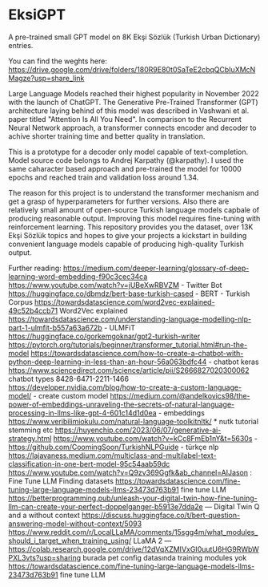 # EksiGPT
A pre-trained small GPT model on 8K Ekşi Sözlük (Turkish Urban Dictionary) entries.

You can find the weghts here: https://drive.google.com/drive/folders/180R9E80t0SaTeE2cbqQCbIuXMcNMagze?usp=share_link

Large Language Models reached their highest popularity in November 2022 with the launch of ChatGPT. The Generative Pre-Trained Transformer (GPT) architecture laying behind of this model was described in Vashwani et al. paper titled "Attention Is All You Need". In comparison to the Recurrent Neural Network approach, a transformer connects encoder and decoder to achive shorter training time and better quality in translation.

This is a prototype for a decoder only model capable of text-completion. Model source code belongs to Andrej Karpathy (@karpathy). I used the same caharacter based approach and pre-trained the model for 10000 epochs and reached train and validation loss around 1.34.  

The reason for this project is to understand the transformer mechanism and get a grasp of hyperparameters for further versions. Also there are relatively small amount of open-source Turkish language models capbale of producing reasonable output. Improving this model requires fine-tuning with reinforcement learning. This repository provides you the dataset, over 13K Ekşi Sözlük topics and hopes to give your projects a kickstart in building convenient language models capable of producing high-quality Turkish output.


Further reading:
https://medium.com/deeper-learning/glossary-of-deep-learning-word-embedding-f90c3cec34ca
https://www.youtube.com/watch?v=jUBeXwRBVZM - Twitter Bot
https://huggingface.co/dbmdz/bert-base-turkish-cased - BERT - Turkish Corpus
https://towardsdatascience.com/word2vec-explained-49c52b4ccb71 Word2Vec explained
https://towardsdatascience.com/understanding-language-modelling-nlp-part-1-ulmfit-b557a63a672b - ULMFiT
https://huggingface.co/gorkemgoknar/gpt2-turkish-writer
https://pytorch.org/tutorials/beginner/transformer_tutorial.html#run-the-model
https://towardsdatascience.com/how-to-create-a-chatbot-with-python-deep-learning-in-less-than-an-hour-56a063bdfc44 - chatbot keras
https://www.sciencedirect.com/science/article/pii/S2666827020300062  chatbot types
8428-6471-2211-1466
https://developer.nvidia.com/blog/how-to-create-a-custom-language-model/ - create custom model
https://medium.com/@andelkovics98/the-power-of-embeddings-unraveling-the-secrets-of-natural-language-processing-in-llms-like-gpt-4-601c14d1d0ea - embeddings
https://www.veribilimiokulu.com/natural-language-toolkitnltk/ * nutk tutorial stemming etc
https://huyenchip.com/2023/06/07/generative-ai-strategy.html
https://www.youtube.com/watch?v=kCc8FmEb1nY&t=5630s - 
https://github.com/CoomingSoon/TurkishNLPGuide - türkçe nlp
https://lajavaness.medium.com/multiclass-and-multilabel-text-classification-in-one-bert-model-95c54aab59dc
https://www.youtube.com/watch?v=Q9zv369Ggfk&ab_channel=AIJason : Fine Tune LLM Finding datasets
https://towardsdatascience.com/fine-tuning-large-language-models-llms-23473d763b91 fine tune LLM
https://betterprogramming.pub/unleash-your-digital-twin-how-fine-tuning-llm-can-create-your-perfect-doppelganger-b5913e7dda2e — Digital Twin
Q and a without context https://discuss.huggingface.co/t/bert-question-answering-model-without-context/5093
https://www.reddit.com/r/LocalLLaMA/comments/15sgg4m/what_modules_should_i_target_when_training_using/
LLaMA 2 — https://colab.research.google.com/drive/12dVqXZMIVxGI0uutU6HG9RWbWPXL3vts?usp=sharing burada pet config datasında training modules yok
https://towardsdatascience.com/fine-tuning-large-language-models-llms-23473d763b91 fine tune LLM

